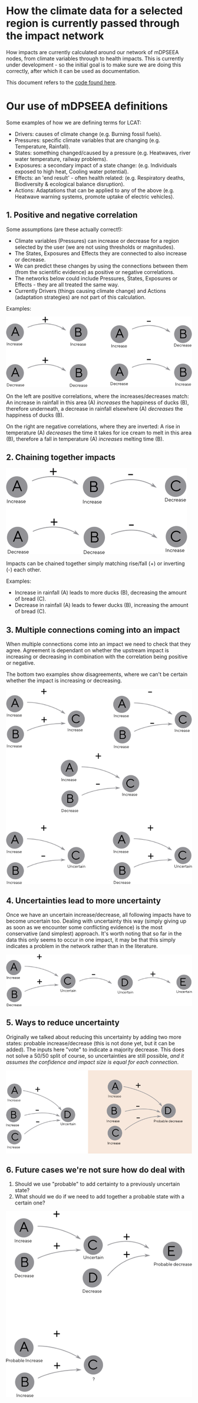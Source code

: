 # How the climate data for a selected region is currently passed through the impact network

How impacts are currently calculated around our network of mDPSEEA
nodes, from climate variables through to health impacts. This is
currently under development - so the initial goal is to make sure we
are doing this correctly, after which it can be used as documentation.

This document refers to the [code found here](../client/src/core/NetworkParser.js).

# Our use of mDPSEEA definitions 

Some examples of how we are defining terms for LCAT:
   
* Drivers: causes of climate change (e.g. Burning fossil fuels).
* Pressures: specific climate variables that are changing (e.g. Temperature, Rainfall).
* States: something changed/caused by a pressure (e.g. Heatwaves, river water temperature, railway problems).
* Exposures: a secondary impact of a state change: (e.g. Individuals exposed to high heat, Cooling water potential).
* Effects: an 'end result' - often health related: (e.g. Respiratory deaths, Biodiversity & ecological balance disruption).
* Actions: Adaptations that can be applied to any of the above (e.g. Heatwave warning systems, promote uptake of electric vehicles).
        
## 1. Positive and negative correlation

Some assumptions (are these actually correct!):

* Climate variables (Pressures) can increase or decrease for a region
  selected by the user (we are not using thresholds or magnitudes).
* The States, Exposures and Effects they are connected to also
  increase or decrease.
* We can predict these changes by using the connections between them
  (from the scientific evidence) as positive or negative correlations.    
* The networks below could include Pressures, States, Exposures or
  Effects - they are all treated the same way.
* Currently Drivers (things causing climate change) and Actions
  (adaptation strategies) are not part of this calculation.
    
Examples:
        
![](images/single.png)

On the left are positive correlations, where the increases/decreases
match: An increase in rainfall in this area (A) *increases* the
happiness of ducks (B), therefore underneath, a decrease in rainfall
elsewhere (A) *decreases* the happiness of ducks (B).

On the right are negative correlations, where they are inverted: A
rise in temperature (A) *decreases* the time it takes for ice cream to
melt in this area (B), therefore a fall in temperature (A) *increases*
melting time (B).

## 2. Chaining together impacts

![](images/double.png)

Impacts can be chained together simply matching rise/fall (+) or
inverting (-) each other.

Examples:

* Increase in rainfall (A) leads to more ducks (B), decreasing the amount of bread (C).
* Decrease in rainfall (A) leads to fewer ducks (B), increasing the amount of bread (C).

## 3. Multiple connections coming into an impact

When multiple connections come into an impact we need to check that
they agree. Agreement is dependant on whether the upstream impact is
increasing or decreasing in combination with the correlation being
positive or negative.

The bottom two examples show disagreements, where we can't be certain
whether the impact is increasing or decreasing. 
        
![](images/adding.png)

## 4. Uncertainties lead to more uncertainty

Once we have an uncertain increase/decrease, all following impacts
have to become uncertain too. Dealing with uncertainty this way
(simply giving up as soon as we encounter some conflicting evidence)
is the most conservative (and simplest) approach. It's worth noting
that so far in the data this only seems to occur in one impact, it may
be that this simply indicates a problem in the network rather than in
the literature.

![](images/uncertain-more.png)

## 5. Ways to reduce uncertainty

Originally we talked about reducing this uncertainty by adding two
more states: probable increase/decrease (this is not done yet, but it
can be added). The inputs here "vote" to indicate a majority
decrease. This does not solve a 50/50 split of course, so
uncertainties are still possible, *and it assumes the confidence and
impact size is equal for each connection*. 

![](images/probable.png)

## 6. Future cases we're not sure how do deal with

1. Should we use "probable" to add certainty to a previously uncertain state?
2. What should we do if we need to add together a probable state with a certain one?

![](images/probable2.png)

